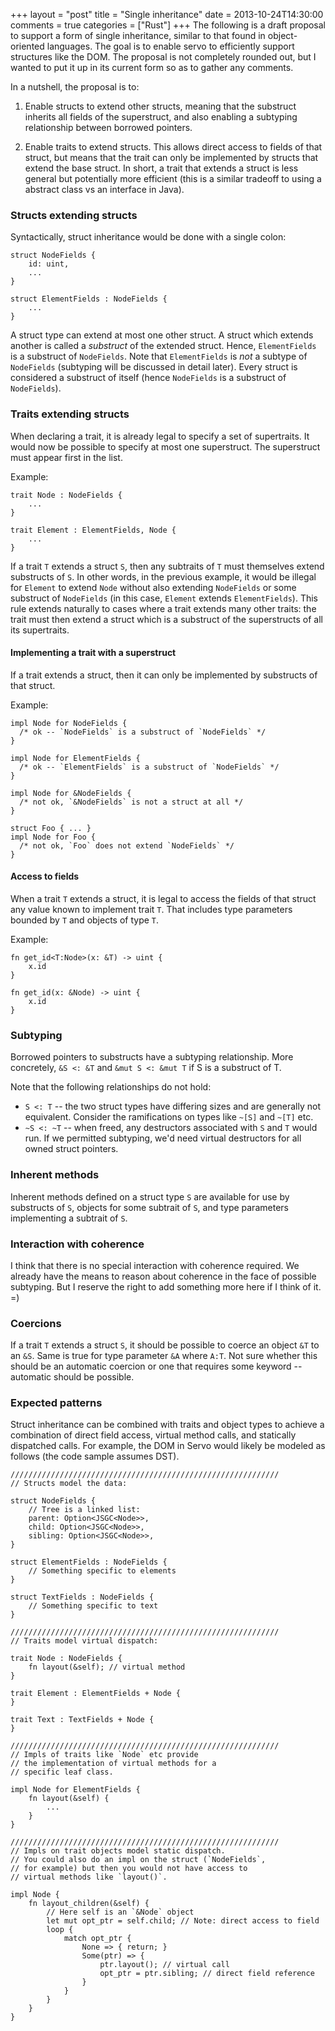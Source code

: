 +++
layout = "post"
title = "Single inheritance"
date = 2013-10-24T14:30:00
comments = true
categories = ["Rust"]
+++
The following is a draft proposal to support a form of single
inheritance, similar to that found in object-oriented languages. The
goal is to enable servo to efficiently support structures like the
DOM. The proposal is not completely rounded out, but I wanted to put
it up in its current form so as to gather any comments.

In a nutshell, the proposal is to:

1. Enable structs to extend other structs, meaning that the substruct
   inherits all fields of the superstruct, and also enabling a
   subtyping relationship between borrowed pointers.

2. Enable traits to extend structs. This allows direct access to
   fields of that struct, but means that the trait can only be
   implemented by structs that extend the base struct. In short, a
   trait that extends a struct is less general but potentially more
   efficient (this is a similar tradeoff to using a abstract class vs
   an interface in Java).
   
<!-- more -->

### Structs extending structs

Syntactically, struct inheritance would be done with a single colon:

```
struct NodeFields {
    id: uint,
    ...
}

struct ElementFields : NodeFields {
    ...
}
```

A struct type can extend at most one other struct. A struct which
extends another is called a *substruct* of the extended struct. Hence,
`ElementFields` is a substruct of `NodeFields`. Note that `ElementFields` is *not* a
subtype of `NodeFields` (subtyping will be discussed in detail later).
Every struct is considered a substruct of itself (hence `NodeFields` is a
substruct of `NodeFields`).

### Traits extending structs

When declaring a trait, it is already legal to specify a set of
supertraits. It would now be possible to specify at most one
superstruct. The superstruct must appear first in the list.

Example:

    trait Node : NodeFields {
        ...
    }
    
    trait Element : ElementFields, Node {
        ...
    }

If a trait `T` extends a struct `S`, then any subtraits of `T` must
themselves extend substructs of `S`. In other words, in the previous
example, it would be illegal for `Element` to extend `Node` without
also extending `NodeFields` or some substruct of `NodeFields` (in this case,
`Element` extends `ElementFields`). This rule extends naturally to cases
where a trait extends many other traits: the trait must then extend a
struct which is a substruct of the superstructs of all its
supertraits.

#### Implementing a trait with a superstruct

If a trait extends a struct, then it can only be implemented by
substructs of that struct.

Example:

    impl Node for NodeFields {
      /* ok -- `NodeFields` is a substruct of `NodeFields` */
    }
    
    impl Node for ElementFields {
      /* ok -- `ElementFields` is a substruct of `NodeFields` */
    }
    
    impl Node for &NodeFields {
      /* not ok, `&NodeFields` is not a struct at all */
    }
    
    struct Foo { ... }
    impl Node for Foo {
      /* not ok, `Foo` does not extend `NodeFields` */
    }

#### Access to fields

When a trait `T` extends a struct, it is legal to access the fields of
that struct any value known to implement trait `T`. That includes type
parameters bounded by `T` and objects of type `T`.

Example:

    fn get_id<T:Node>(x: &T) -> uint {
        x.id
    }
    
    fn get_id(x: &Node) -> uint {
        x.id
    }

### Subtyping

Borrowed pointers to substructs have a subtyping relationship. More
concretely, `&S <: &T` and `&mut S <: &mut T` if S is a substruct of
T.

Note that the following relationships do not hold:

- `S <: T` -- the two struct types have differing sizes and are generally not
  equivalent. Consider the ramifications on types like `~[S]` and `~[T]` etc.
- `~S <: ~T` -- when freed, any destructors associated with `S` and
  `T` would run. If we permitted subtyping, we'd need virtual
  destructors for all owned struct pointers.
  
### Inherent methods

Inherent methods defined on a struct type `S` are available for use by
substructs of `S`, objects for some subtrait of `S`, and type
parameters implementing a subtrait of `S`.

### Interaction with coherence

I think that there is no special interaction with coherence required.
We already have the means to reason about coherence in the face of
possible subtyping. But I reserve the right to add something more here
if I think of it. =)

### Coercions

If a trait `T` extends a struct `S`, it should be possible to coerce
an object `&T` to an `&S`. Same is true for type parameter `&A` where
`A:T`. Not sure whether this should be an automatic coercion or one
that requires some keyword -- automatic should be possible.

### Expected patterns

Struct inheritance can be combined with traits and object types to
achieve a combination of direct field access, virtual method calls,
and statically dispatched calls. For example, the DOM in Servo would
likely be modeled as follows (the code sample assumes DST).

    ////////////////////////////////////////////////////////////
    // Structs model the data:
    
    struct NodeFields {
        // Tree is a linked list:
        parent: Option<JSGC<Node>>,
        child: Option<JSGC<Node>>,
        sibling: Option<JSGC<Node>>,
    }
    
    struct ElementFields : NodeFields {
        // Something specific to elements
    }
    
    struct TextFields : NodeFields {
        // Something specific to text
    }
    
    ////////////////////////////////////////////////////////////
    // Traits model virtual dispatch:
    
    trait Node : NodeFields {
        fn layout(&self); // virtual method
    }
    
    trait Element : ElementFields + Node {
    }
    
    trait Text : TextFields + Node {
    }
    
    ////////////////////////////////////////////////////////////
    // Impls of traits like `Node` etc provide
    // the implementation of virtual methods for a
    // specific leaf class.
    
    impl Node for ElementFields {
        fn layout(&self) {
            ...
        }
    }
    
    ////////////////////////////////////////////////////////////
    // Impls on trait objects model static dispatch.
    // You could also do an impl on the struct (`NodeFields`,
    // for example) but then you would not have access to
    // virtual methods like `layout()`.
    
    impl Node {
        fn layout_children(&self) {
            // Here self is an `&Node` object
            let mut opt_ptr = self.child; // Note: direct access to field
            loop {
                match opt_ptr {
                    None => { return; }
                    Some(ptr) => {
                        ptr.layout(); // virtual call
                        opt_ptr = ptr.sibling; // direct field reference
                    }
                }
            }
        }
    }

